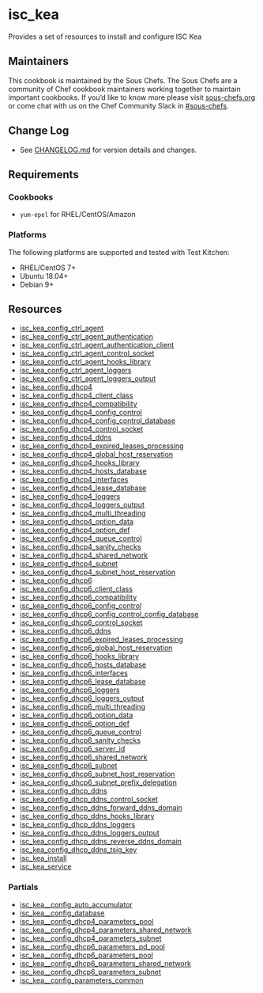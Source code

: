 # isc_kea

Provides a set of resources to install and configure ISC Kea

## Maintainers

This cookbook is maintained by the Sous Chefs. The Sous Chefs are a community of Chef cookbook maintainers working together to maintain important cookbooks. If you’d like to know more please visit [sous-chefs.org](https://sous-chefs.org/) or come chat with us on the Chef Community Slack in [#sous-chefs](https://chefcommunity.slack.com/messages/C2V7B88SF).

## Change Log

- See [CHANGELOG.md](/CHANGELOG.md) for version details and changes.

## Requirements

### Cookbooks

- `yum-epel` for RHEL/CentOS/Amazon

### Platforms

The following platforms are supported and tested with Test Kitchen:

- RHEL/CentOS 7+
- Ubuntu 18.04+
- Debian 9+

## Resources

- [isc_kea_config_ctrl_agent](documentation/isc_kea_config_ctrl_agent.md)
- [isc_kea_config_ctrl_agent_authentication](documentation/isc_kea_config_ctrl_agent_authentication.md)
- [isc_kea_config_ctrl_agent_authentication_client](documentation/isc_kea_config_ctrl_agent_authentication_client.md)
- [isc_kea_config_ctrl_agent_control_socket](documentation/isc_kea_config_ctrl_agent_control_socket.md)
- [isc_kea_config_ctrl_agent_hooks_library](documentation/isc_kea_config_ctrl_agent_hooks_library.md)
- [isc_kea_config_ctrl_agent_loggers](documentation/isc_kea_config_ctrl_agent_loggers.md)
- [isc_kea_config_ctrl_agent_loggers_output](documentation/isc_kea_config_ctrl_agent_loggers_output.md)
- [isc_kea_config_dhcp4](documentation/isc_kea_config_dhcp4.md)
- [isc_kea_config_dhcp4_client_class](documentation/isc_kea_config_dhcp4_client_class.md)
- [isc_kea_config_dhcp4_compatibility](documentation/isc_kea_config_dhcp4_compatibility.md)
- [isc_kea_config_dhcp4_config_control](documentation/isc_kea_config_dhcp4_config_control.md)
- [isc_kea_config_dhcp4_config_control_database](documentation/isc_kea_config_dhcp4_config_control_database.md)
- [isc_kea_config_dhcp4_control_socket](documentation/isc_kea_config_dhcp4_control_socket.md)
- [isc_kea_config_dhcp4_ddns](documentation/isc_kea_config_dhcp4_ddns.md)
- [isc_kea_config_dhcp4_expired_leases_processing](documentation/isc_kea_config_dhcp4_expired_leases_processing.md)
- [isc_kea_config_dhcp4_global_host_reservation](documentation/isc_kea_config_dhcp4_global_host_reservation.md)
- [isc_kea_config_dhcp4_hooks_library](documentation/isc_kea_config_dhcp4_hooks_library.md)
- [isc_kea_config_dhcp4_hosts_database](documentation/isc_kea_config_dhcp4_hosts_database.md)
- [isc_kea_config_dhcp4_interfaces](documentation/isc_kea_config_dhcp4_interfaces.md)
- [isc_kea_config_dhcp4_lease_database](documentation/isc_kea_config_dhcp4_lease_database.md)
- [isc_kea_config_dhcp4_loggers](documentation/isc_kea_config_dhcp4_loggers.md)
- [isc_kea_config_dhcp4_loggers_output](documentation/isc_kea_config_dhcp4_loggers_output.md)
- [isc_kea_config_dhcp4_multi_threading](documentation/isc_kea_config_dhcp4_multi_threading.md)
- [isc_kea_config_dhcp4_option_data](documentation/isc_kea_config_dhcp4_option_data.md)
- [isc_kea_config_dhcp4_option_def](documentation/isc_kea_config_dhcp4_option_def.md)
- [isc_kea_config_dhcp4_queue_control](documentation/isc_kea_config_dhcp4_queue_control.md)
- [isc_kea_config_dhcp4_sanity_checks](documentation/isc_kea_config_dhcp4_sanity_checks.md)
- [isc_kea_config_dhcp4_shared_network](documentation/isc_kea_config_dhcp4_shared_network.md)
- [isc_kea_config_dhcp4_subnet](documentation/isc_kea_config_dhcp4_subnet.md)
- [isc_kea_config_dhcp4_subnet_host_reservation](documentation/isc_kea_config_dhcp4_subnet_host_reservation.md)
- [isc_kea_config_dhcp6](documentation/isc_kea_config_dhcp6.md)
- [isc_kea_config_dhcp6_client_class](documentation/isc_kea_config_dhcp6_client_class.md)
- [isc_kea_config_dhcp6_compatibility](documentation/isc_kea_config_dhcp6_compatibility.md)
- [isc_kea_config_dhcp6_config_control](documentation/isc_kea_config_dhcp6_config_control.md)
- [isc_kea_config_dhcp6_config_control_config_database](documentation/isc_kea_config_dhcp6_config_control_config_database.md)
- [isc_kea_config_dhcp6_control_socket](documentation/isc_kea_config_dhcp6_control_socket.md)
- [isc_kea_config_dhcp6_ddns](documentation/isc_kea_config_dhcp6_ddns.md)
- [isc_kea_config_dhcp6_expired_leases_processing](documentation/isc_kea_config_dhcp6_expired_leases_processing.md)
- [isc_kea_config_dhcp6_global_host_reservation](documentation/isc_kea_config_dhcp6_global_host_reservation.md)
- [isc_kea_config_dhcp6_hooks_library](documentation/isc_kea_config_dhcp6_hooks_library.md)
- [isc_kea_config_dhcp6_hosts_database](documentation/isc_kea_config_dhcp6_hosts_database.md)
- [isc_kea_config_dhcp6_interfaces](documentation/isc_kea_config_dhcp6_interfaces.md)
- [isc_kea_config_dhcp6_lease_database](documentation/isc_kea_config_dhcp6_lease_database.md)
- [isc_kea_config_dhcp6_loggers](documentation/isc_kea_config_dhcp6_loggers.md)
- [isc_kea_config_dhcp6_loggers_output](documentation/isc_kea_config_dhcp6_loggers_output.md)
- [isc_kea_config_dhcp6_multi_threading](documentation/isc_kea_config_dhcp6_multi_threading.md)
- [isc_kea_config_dhcp6_option_data](documentation/isc_kea_config_dhcp6_option_data.md)
- [isc_kea_config_dhcp6_option_def](documentation/isc_kea_config_dhcp6_option_def.md)
- [isc_kea_config_dhcp6_queue_control](documentation/isc_kea_config_dhcp6_queue_control.md)
- [isc_kea_config_dhcp6_sanity_checks](documentation/isc_kea_config_dhcp6_sanity_checks.md)
- [isc_kea_config_dhcp6_server_id](documentation/isc_kea_config_dhcp6_server_id.md)
- [isc_kea_config_dhcp6_shared_network](documentation/isc_kea_config_dhcp6_shared_network.md)
- [isc_kea_config_dhcp6_subnet](documentation/isc_kea_config_dhcp6_subnet.md)
- [isc_kea_config_dhcp6_subnet_host_reservation](documentation/isc_kea_config_dhcp6_subnet_host_reservation.md)
- [isc_kea_config_dhcp6_subnet_prefix_delegation](documentation/isc_kea_config_dhcp6_subnet_prefix_delegation.md)
- [isc_kea_config_dhcp_ddns](documentation/isc_kea_config_dhcp_ddns.md)
- [isc_kea_config_dhcp_ddns_control_socket](documentation/isc_kea_config_dhcp_ddns_control_socket.md)
- [isc_kea_config_dhcp_ddns_forward_ddns_domain](documentation/isc_kea_config_dhcp_ddns_forward_ddns_domain.md)
- [isc_kea_config_dhcp_ddns_hooks_library](documentation/isc_kea_config_dhcp_ddns_hooks_library.md)
- [isc_kea_config_dhcp_ddns_loggers](documentation/isc_kea_config_dhcp_ddns_loggers.md)
- [isc_kea_config_dhcp_ddns_loggers_output](documentation/isc_kea_config_dhcp_ddns_loggers_output.md)
- [isc_kea_config_dhcp_ddns_reverse_ddns_domain](documentation/isc_kea_config_dhcp_ddns_reverse_ddns_domain.md)
- [isc_kea_config_dhcp_ddns_tsig_key](documentation/isc_kea_config_dhcp_ddns_tsig_key.md)
- [isc_kea_install](documentation/isc_kea_install.md)
- [isc_kea_service](documentation/isc_kea_service.md)

### Partials

- [isc_kea__config_auto_accumulator](documentation/partial/isc_kea__config_auto_accumulator.md)
- [isc_kea__config_database](documentation/partial/isc_kea__config_database.md)
- [isc_kea__config_dhcp4_parameters_pool](documentation/partial/isc_kea__config_dhcp4_parameters_pool.md)
- [isc_kea__config_dhcp4_parameters_shared_network](documentation/partial/isc_kea__config_dhcp4_parameters_shared_network.md)
- [isc_kea__config_dhcp4_parameters_subnet](documentation/partial/isc_kea__config_dhcp4_parameters_subnet.md)
- [isc_kea__config_dhcp6_parameters_pd_pool](documentation/partial/isc_kea__config_dhcp6_parameters_pd_pool.md)
- [isc_kea__config_dhcp6_parameters_pool](documentation/partial/isc_kea__config_dhcp6_parameters_pool.md)
- [isc_kea__config_dhcp6_parameters_shared_network](documentation/partial/isc_kea__config_dhcp6_parameters_shared_network.md)
- [isc_kea__config_dhcp6_parameters_subnet](documentation/partial/isc_kea__config_dhcp6_parameters_subnet.md)
- [isc_kea__config_parameters_common](documentation/partial/isc_kea__config_parameters_common.md)
